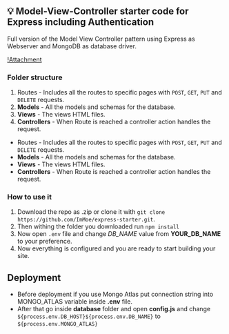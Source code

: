## 💡 Model-View-Controller starter code for Express including Authentication

Full version of the Model View Controller pattern using Express as Webserver and MongoDB as database driver.

[!Attachment](https://imgur.com/P0LVggA)

### Folder structure

1. Routes - Includes all the routes to specific pages with `POST`, `GET`, `PUT` and `DELETE` requests.
1. **Models** - All the models and schemas for the database.
1. **Views** - The views HTML files.
1. **Controllers** - When Route is reached a controller action handles the request.

- Routes - Includes all the routes to specific pages with `POST`, `GET`, `PUT` and `DELETE` requests.
- **Models** - All the models and schemas for the database.
- **Views** - The views HTML files.
- **Controllers** - When Route is reached a controller action handles the request.

### How to use it

1. Download the repo as .zip or clone it with `git clone https://github.com/ImMoe/express-starter.git`.
2. Then withing the folder you downloaded run
   `npm install`
3. Now open `.env` file and change _DB_NAME_ value from **YOUR_DB_NAME** to your preference.
4. Now everything is configured and you are ready to start building your site.


## Deployment
- Before deployment if you use Mongo Atlas put connection string into MONGO_ATLAS variable inside **.env** file.
- After that go inside **database** folder and open **config.js** and change `${process.env.DB_HOST}${process.env.DB_NAME}` to
`${process.env.MONGO_ATLAS}`
